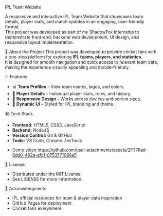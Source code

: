 IPL Team Website


A responsive and interactive IPL Team Website that showcases team details, player stats, and match updates in an engaging, user-friendly format.  
This project was developed as part of my ShadowFox Internship to demonstrate front-end, backend web development, UI design, and responsive layout implementation.

📖 About the Project
This project was developed to provide cricket fans with a one-stop platform for exploring **IPL teams, players, and statistics**.  
It is designed for smooth navigation and quick access to relevant team data, making the experience visually appealing and mobile-friendly.

✨ Features
- 📊 **Team Profiles** – View team names, logos, and colors.
- 🧾 **Player Details** – Individual player stats, roles, and history.
- 📱 **Responsive Design** – Works across devices and screen sizes.
- 🎨 **Dynamic UI** – Styled for IPL branding and theme.

🛠 Tech Stack
- **Frontend:** HTML5, CSS3, JavaScript
- **Backend:** NodeJS
- **Version Control:** Git & GitHub
- **Tools:** VS Code, Chrome DevTools

* Demo video  https://github.com/user-attachments/assets/2f1178ad-6dd0-492a-afc1-0753771088a5

📜 License
- Distributed under the MIT License.
- See LICENSE for more information.

🙏 Acknowledgments
- IPL official resources for team & player data inspiration
- GitHub Pages for deployment
- Cricket fans everywhere

